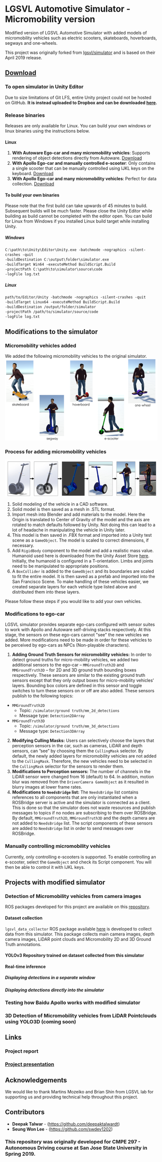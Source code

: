 # LGSVL Automotive Simulator - Micromobility version
Modified version of LGSVL Automotive Simulator with added models of micromobility vehicles such as electric scooters, skateboards, hoverboards, segways and one-wheels. 

This project was originally forked from [lgsvl/simulator](https://github.com/lgsvl/simulator) and is based on their April 2019 release.

## [Download](https://www.dropbox.com/sh/eyyehodzsu09v31/AACRm2BwvPeow7dk2mn93Zxia?dl=0)
### To open simulator in Unity Editor
Due to size limitations of Git LFS, entire Unity project could not be hosted on GitHub. **It is instead uploaded to Dropbox and can be downloaded [here](https://www.dropbox.com/sh/eyyehodzsu09v31/AACRm2BwvPeow7dk2mn93Zxia?dl=0).**

### Release binaries
Releases are only available for Linux. You can build your own windows or linux binaries using the instructions below. 
#### Linux
1. **With Autoware Ego-car and many micromobility vehicles**: Supports rendering of object detections directly from Autoware. [Download](https://www.dropbox.com/sh/dku35yl7mhflmad/AAC7_f9wZRx-ELVIMD7I0s0La?dl=0)
2. **With Apollo Ego-car and manually controlled e-scooter**: Only contains a single scooter that can be manually controlled using IJKL keys on the keyboard. [Download](https://www.dropbox.com/sh/gyxhgcqgmd4jmqm/AABXR6ysNd1ZiCp9RE7wtZyDa?dl=0)
3. **With Apollo Ego-car and many micromobility vehicles**: Perfect for data collection. [Download](https://www.dropbox.com/sh/zfe5hda944anzuz/AACDk17giYY0DVtrx-zzjiOca?dl=0)

#### To build your own binaries
Please note that the first build can take upwards of 45 minutes to build. Subsequent builds will be much faster. Please close the Unity Editor while building as build cannot be completed with the editor open. You can build for Linux from Windows if you installed Linux build target while installing Unity.
##### Windows
```
C:\path\to\Unity\Editor\Unity.exe -batchmode -nographics -silent-crashes -quit 
-buildDestination C:\output\folder\simulator.exe 
-buildTarget Win64 -executeMethod BuildScript.Build 
-projectPath C:\path\to\simulator\source\code 
-logFile log.txt
```
##### Linux
```
path/to/Editor/Unity -batchmode -nographics -silent-crashes -quit 
-buildTarget Linux64 -executeMethod BuildScript.Build 
-buildDestination /output/folder/simulator 
-projectPath /path/to/simulator/source/code 
-logFile log.txt
```
## Modifications to the simulator 
### Micromobility vehicles added
We added the following micromobility vehicles to the original simulator.
![](docs/images/all_vehicles_labeled.png)

### Process for adding micromobility vehicles
![](docs/images/process_adding_vehicles.jpg)
1. Solid modeling of the vehicle in a CAD software.
2. Solid model is then saved as a mesh in .STL format.
3. Import mesh into Blender and add materials to the model. Here the Origin is translated to Center of Gravity of the model and the axis are rotated to match defaults followed by Unity. Not doing this can lead to a lot of headache in manipulating the vehicle in Unity later.
4. This model is then saved in .FBX format and imported into a Unity test scene as a `GameObject`. The model is scaled to correct dimensions, if necessary.
5. Add `RigidBody` component to the model and add a realistic mass value. Humanoid used here is downloaded from the Unity Asset Store [here](https://assetstore.unity.com/packages/3d/characters/humanoids/rcp-caucaisan-character-models-81402#). Initially, the humanoid is configured in a T-orientation. Limbs and joints need to be manipulated to appropriate positions.
6. A `BoxCollider` is added to the `GameObject` and its boundaries are scaled to fit the entire model. It is then saved as a prefab and imported into the San Francisco Scene. To make handling of these vehicles easier, we created separate
layers for each vehicle type listed above and distributed them into these layers.

Please follow these steps if you would like to add your own vehicles.

### Modifications to ego-car
LGSVL simulator provides separate ego-cars configured with sensor suites to work with Apollo and Autoware self-driving stacks respectively. At this stage, the sensors on these ego-cars cannot "see" the new vehicles we added. More modifications need to be made in order for these vehicles to be perceived by ego-cars as NPCs (Non-playable characters).

1. **Adding Ground Truth Sensors for micromobility vehicles:** In order to detect ground truths for micro-mobility vehicles, we added two additional sensors to the ego-car – `MMGroundTruth2D` and `MMGroundTruth3D` – for 2D and 3D ground truth bounding boxes respectively. These sensors are similar to the existing ground truth sensors except that they only output boxes for micro-mobility vehicles’ layers. Bounding box colors are defined in this sensor and toggle switches to turn these sensors on or off are also added. These sensors publish to the following topics:
* `MMGroundTruth2D`
  * Topic: `/simulator/ground truth/mm_2d_detections`
  * Message type: `Detection2DArray`
* `MMGroundTruth3D`
  * Topic: `/simulator/ground truth/mm_3d_detections`
  * Message type: `Detection3DArray`
2. **Modifying Culling Masks:** Users can selectively choose the layers that perception sensors in the car, such as cameras, LiDAR and depth sensors, can ”see” by choosing them the `CullingMask` selector. By default, the newly added layers for micromobility vehicles are not added to the `CullingMask`. Therefore, the new vehicles need to be selected in the `CullingMask` selector for the sensors to render them.
3. **Modifications to Perception sensors:** The number of channels in the LiDAR sensor were changed from 16 (default) to 64. In addition, motion blur was removed from the `DriverCamera GameObject` as it resulted in blurry images at lower frame rates.
4. **Modifications to `NeedsBridge` list:** The `NeedsBridge` list contains references to all components that are only instantiated when a ROSBridge server is active and the simulator is connected as a client. This is done so that the simulator does not waste resources and publish messages to topics if no nodes are subscribing to them over ROSBridge. By default, `MMGroundTruth2D`, `MMGroundTruth3D` and the depth camera are not added to `NeedsBridge` list. The script components of these sensors are added to `NeedsBridge` list in order to send messages over ROSBridge.

### Manually controlling micromobility vehicles
Currently, only controlling e-scooters is supported. To enable controlling an e-scooter, select the `GameObject` and check its Script component. You will then be able to control it with IJKL keys.

## Projects with modified simulator

### Detection of Micromobility vehicles from camera images
ROS packages developed for this project are available on this [repository](https://github.com/deepaktalwardt/lgsvl_micromobility_ros_pkgs).

#### Dataset collection
`lgsvl_data_collector` ROS package available [here](https://github.com/deepaktalwardt/lgsvl_micromobility_ros_pkgs) is developed to collect data from this simulator. This package collects main camera images, depth camera images, LiDAR point clouds and Micromobility 2D and 3D Ground Truth annotations.

#### YOLOv3 Repository trained on dataset collected from this simulator
#### Real-time inference
##### Displaying detections in a separate window
##### Displaying detections directly into the simulator

### Testing how Baidu Apollo works with modified simulator

### 3D Detection of Micromobility vehicles from LiDAR Pointclouds using YOLO3D (coming soon)

## Links
### Project report
### [Project presentation](https://docs.google.com/presentation/d/1NzCOh9w1M_gmNOr4F7BRGH3UlDinqTB6wfFwwc2YfJY/edit?usp=sharing)

## Acknowledgements
We would like to thank Martins Mozeiko and Brian Shin from LGSVL lab for supporting us and providing technical help throughout this project.


## Contributors
* **Deepak Talwar** - (https://github.com/deepaktalwardt)
* **Seung Won Lee** - (https://github.com/swdev1202)
### This repository was originally developed for CMPE 297 - Autonomous Driving course at San Jose State University in Spring 2019.
